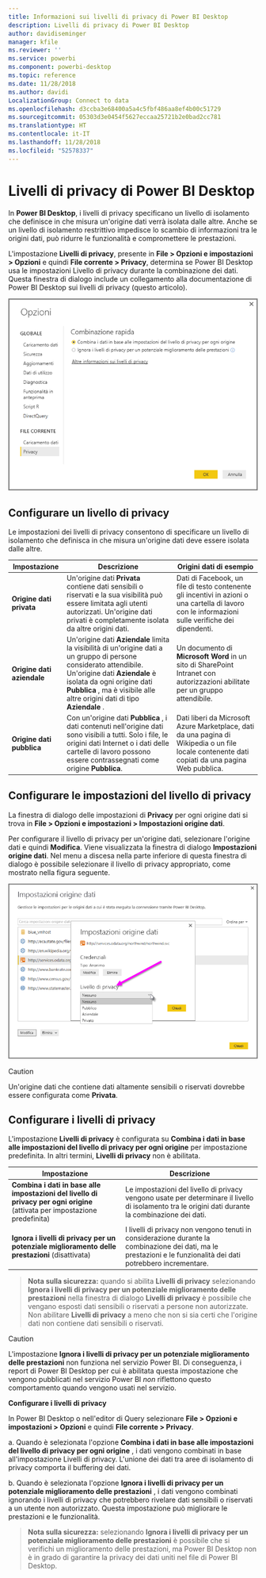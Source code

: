 ```yaml
---
title: Informazioni sui livelli di privacy di Power BI Desktop
description: Livelli di privacy di Power BI Desktop
author: davidiseminger
manager: kfile
ms.reviewer: ''
ms.service: powerbi
ms.component: powerbi-desktop
ms.topic: reference
ms.date: 11/28/2018
ms.author: davidi
LocalizationGroup: Connect to data
ms.openlocfilehash: d3ccba3e68400a5a4c5fbf486aa8ef4b00c51729
ms.sourcegitcommit: 05303d3e0454f5627eccaa25721b2e0bad2cc781
ms.translationtype: HT
ms.contentlocale: it-IT
ms.lasthandoff: 11/28/2018
ms.locfileid: "52578337"
---
```

# <a name="power-bi-desktop-privacy-levels"></a>Livelli di privacy di Power BI Desktop
In **Power BI Desktop**, i livelli di privacy specificano un livello di isolamento che definisce in che misura un'origine dati verrà isolata dalle altre. Anche se un livello di isolamento restrittivo impedisce lo scambio di informazioni tra le origini dati, può ridurre le funzionalità e compromettere le prestazioni.

L'impostazione **Livelli di privacy**, presente in **File > Opzioni e impostazioni > Opzioni** e quindi **File corrente > Privacy**, determina se Power BI Desktop usa le impostazioni Livello di privacy durante la combinazione dei dati. Questa finestra di dialogo include un collegamento alla documentazione di Power BI Desktop sui livelli di privacy (questo articolo).

![](media/desktop-privacy-levels/desktop_privacylevels1.png)

## <a name="configure-a-privacy-level"></a>Configurare un livello di privacy
Le impostazioni dei livelli di privacy consentono di specificare un livello di isolamento che definisca in che misura un'origine dati deve essere isolata dalle altre.

| Impostazione | Descrizione | Origini dati di esempio |
| --- | --- | --- |
| **Origine dati privata** |Un'origine dati **Privata** contiene dati sensibili o riservati e la sua visibilità può essere limitata agli utenti autorizzati. Un'origine dati privati è completamente isolata da altre origini dati. |Dati di Facebook, un file di testo contenente gli incentivi in azioni o una cartella di lavoro con le informazioni sulle verifiche dei dipendenti. |
| **Origine dati aziendale** |Un'origine dati **Aziendale** limita la visibilità di un'origine dati a un gruppo di persone considerato attendibile. Un'origine dati **Aziendale** è isolata da ogni origine dati **Pubblica** , ma è visibile alle altre origini dati di tipo **Aziendale** . |Un documento di **Microsoft Word** in un sito di SharePoint Intranet con autorizzazioni abilitate per un gruppo attendibile. |
| **Origine dati pubblica** |Con un'origine dati **Pubblica** , i dati contenuti nell'origine dati sono visibili a tutti. Solo i file, le origini dati Internet o i dati delle cartelle di lavoro possono essere contrassegnati come origine **Pubblica**. |Dati liberi da Microsoft Azure Marketplace, dati da una pagina di Wikipedia o un file locale contenente dati copiati da una pagina Web pubblica. |

## <a name="configure-privacy-level-settings"></a>Configurare le impostazioni del livello di privacy
La finestra di dialogo delle impostazioni di **Privacy** per ogni origine dati si trova in **File > Opzioni e impostazioni > Impostazioni origine dati**.

Per configurare il livello di privacy per un'origine dati, selezionare l'origine dati e quindi **Modifica**. Viene visualizzata la finestra di dialogo **Impostazioni origine dati**. Nel menu a discesa nella parte inferiore di questa finestra di dialogo è possibile selezionare il livello di privacy appropriato, come mostrato nella figura seguente.

![](media/desktop-privacy-levels/desktop_privacylevels2.png)

> [!CAUTION]
> Un'origine dati che contiene dati altamente sensibili o riservati dovrebbe essere configurata come **Privata**.
> 

## <a name="configure-privacy-levels"></a>Configurare i livelli di privacy
L'impostazione **Livelli di privacy** è configurata su **Combina i dati in base alle impostazioni del livello di privacy per ogni origine** per impostazione predefinita. In altri termini, **Livelli di privacy** non è abilitata.

| Impostazione | Descrizione |
| --- | --- |
| **Combina i dati in base alle impostazioni del livello di privacy per ogni origine** (attivata per impostazione predefinita) |Le impostazioni del livello di privacy vengono usate per determinare il livello di isolamento tra le origini dati durante la combinazione dei dati. |
| **Ignora i livelli di privacy per un potenziale miglioramento delle prestazioni** (disattivata) |I livelli di privacy non vengono tenuti in considerazione durante la combinazione dei dati, ma le prestazioni e le funzionalità dei dati potrebbero incrementare. |

> **Nota sulla sicurezza:** quando si abilita **Livelli di privacy** selezionando **Ignora i livelli di privacy per un potenziale miglioramento delle prestazioni** nella finestra di dialogo **Livelli di privacy** è possibile che vengano esposti dati sensibili o riservati a persone non autorizzate. Non abilitare **Livelli di privacy** a meno che non si sia certi che l'origine dati non contiene dati sensibili o riservati.
> 
> 

> [!CAUTION]
> L'impostazione **Ignora i livelli di privacy per un potenziale miglioramento delle prestazioni** non funziona nel servizio Power BI. Di conseguenza, i report di Power BI Desktop per cui è abilitata questa impostazione che vengono pubblicati nel servizio Power BI *non* riflettono questo comportamento quando vengono usati nel servizio.
> 

**Configurare i livelli di privacy**

In Power BI Desktop o nell'editor di Query selezionare **File > Opzioni e impostazioni > Opzioni** e quindi **File corrente > Privacy**.

a. Quando è selezionata l'opzione **Combina i dati in base alle impostazioni del livello di privacy per ogni origine** , i dati vengono combinati in base all'impostazione Livelli di privacy. L'unione dei dati tra aree di isolamento di privacy comporta il buffering dei dati.

b. Quando è selezionata l'opzione **Ignora i livelli di privacy per un potenziale miglioramento delle prestazioni** , i dati vengono combinati ignorando i livelli di privacy che potrebbero rivelare dati sensibili o riservati a un utente non autorizzato. Questa impostazione può migliorare le prestazioni e le funzionalità.

> **Nota sulla sicurezza:** selezionando **Ignora i livelli di privacy per un potenziale miglioramento delle prestazioni** è possibile che si verifichi un miglioramento delle prestazioni, ma Power BI Desktop non è in grado di garantire la privacy dei dati uniti nel file di Power BI Desktop.
> 
> 

